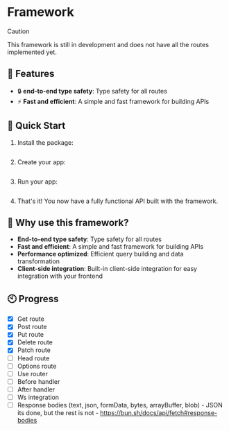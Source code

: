 # Framework

> [!CAUTION]
> This framework is still in development and does not have all the routes implemented yet.

## 🌟 Features

- 🔒 **end-to-end type safety**: Type safety for all routes
- ⚡ **Fast and efficient**: A simple and fast framework for building APIs

## 🚀 Quick Start

1. Install the package:

```bash

```

2. Create your app:

```typescript

```

3. Run your app:

```bash

```

4. That's it! You now have a fully functional API built with the framework.

## 🌟 Why use this framework?

- **End-to-end type safety**: Type safety for all routes
- **Fast and efficient**: A simple and fast framework for building APIs
- **Performance optimized**: Efficient query building and data transformation
- **Client-side integration**: Built-in client-side integration for easy integration with your frontend

## 🕙 Progress

- [x] Get route
- [x] Post route
- [X] Put route
- [X] Delete route
- [X] Patch route
- [ ] Head route
- [ ] Options route
- [ ] Use router
- [ ] Before handler
- [ ] After handler
- [ ] Ws integration
- [ ] Response bodies (text, json, formData, bytes, arrayBuffer, blob) - JSON its done, but the rest is not - https://bun.sh/docs/api/fetch#response-bodies
